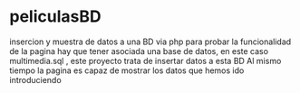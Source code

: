 # peliculasBD
insercion y muestra de datos a una BD via php
para probar la funcionalidad de la pagina hay que tener asociada una base de datos, en este caso multimedia.sql , este proyecto trata de insertar datos a esta BD
Al mismo tiempo la pagina es capaz de mostrar los datos que hemos ido introduciendo
